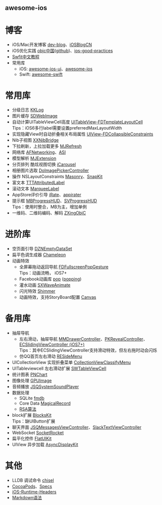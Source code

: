 ## awesome-ios ##

博客
==

* iOS/Mac开发博客 [dev-blog](https://github.com/nixzhu/dev-blog)、[iOSBlogCN](https://github.com/tangqiaoboy/iOSBlogCN)
* iOS优化实践 [objc中国](http://objccn.io/)([github](https://github.com/objccn/articles))、[ios-good-practices](https://github.com/futurice/ios-good-practices)
* [Swfit中文教程](https://github.com/numbbbbb/the-swift-programming-language-in-chinese)
* 常用库
   * iOS: [awesome-ios-ui](https://github.com/cjwirth/awesome-ios-ui)、[awesome-ios](https://github.com/vsouza/awesome-ios)        
   * Swift: [awesome-swift](https://github.com/matteocrippa/awesome-swift)



常用库
==

* 分级日志 [KKLog](https://github.com/Orion777/KKLog)
* 图片缓存 [SDWebImage](https://github.com/rs/SDWebImage)    
* 自动计算UITableViewCell高度 [UITableView-FDTemplateLayoutCell](https://github.com/forkingdog/UITableView-FDTemplateLayoutCell)
  <br>Tips：iOS6多行label需要设置preferredMaxLayoutWidth
* 实现隐藏View时自动折叠相关布局属性 [UIView-FDCollapsibleConstraints](https://github.com/forkingdog/UIView-FDCollapsibleConstraints)
* Nib子视图 [XXNibBridge](https://github.com/sunnyxx/XXNibBridge)
* 下拉刷新，上拉加载更多 [MJRefresh](https://github.com/CoderMJLee/MJRefresh)    
* 网络库 [AFNetworking](https://github.com/AFNetworking/AFNetworking)、[ASI](https://github.com/pokeb/asi-http-request)
* 模型解析 [MJExtension](https://github.com/CoderMJLee/MJExtension)
* 分页排列 酷炫视图切换 [iCarousel](https://github.com/nicklockwood/iCarousel)
* 相册图片选取 [DoImagePickerController](https://github.com/donobono/DoImagePickerController)
* 操作 NSLayoutConstraints [Masonry](https://github.com/SnapKit/Masonry)、[SnapKit](https://github.com/SnapKit/SnapKit)
* 富文本 [TTTAttributedLabel](https://github.com/TTTAttributedLabel/TTTAttributedLabel)
* 滚动文本 [MarqueeLabel](https://github.com/cbpowell/MarqueeLabel)
* AppStore评价引导 [iRate](https://github.com/nicklockwood/iRate)、[appirater](https://github.com/arashpayan/appirater)
* 提示框 [MBProgressHUD](https://github.com/jdg/MBProgressHUD)、[SVProgressHUD](https://github.com/TransitApp/SVProgressHUD)
  <br>Tips：使用时整合，MB为主，增加单例
* 一维码、二维码编码、解码 [ZXingObjC](https://github.com/TheLevelUp/ZXingObjC)
  


进阶库
==

* 空页面引导 [DZNEmptyDataSet](https://github.com/dzenbot/DZNEmptyDataSet)    
* 扁平色调生成器 [Chameleon](https://github.com/ViccAlexander/Chameleon)
* 动画特效
    * 全屏幕拖动返回导航 [FDFullscreenPopGesture](https://github.com/forkingdog/FDFullscreenPopGesture)
      <br>Tips：动画流畅， iOS7+    
    * Facebook动画库 [pop](https://github.com/facebook/pop) ([popping](https://github.com/schneiderandre/popping))
    * 灌水动画 [SXWaveAnimate](https://github.com/dsxNiubility/SXWaveAnimate)
    * 闪光特效 [Shimmer](https://github.com/facebook/Shimmer)
    * 动画特效，支持StoryBoard配置 [Canvas](https://github.com/CanvasPod/Canvas)
     

     
备用库
==

* 抽屉导航
   * 左右滑动，抽屉导航 [MMDrawerController](https://github.com/mutualmobile/MMDrawerController)、[PKRevealController](https://github.com/pkluz/PKRevealController)、[ECSlidingViewController (iOS7+)](https://github.com/ECSlidingViewController/ECSlidingViewController)
   <br>Tips：其中ECSlidingViewController支持滑动特效，但左右拖时动会闪烁
   * 仿QQ首页左右滑动 [RESideMenu](https://github.com/romaonthego/RESideMenu)
* UICollectionView 实现折叠菜单 [CollectionViewClassifyMenu](https://github.com/ChenYilong/CollectionViewClassifyMenu)
* UITableviewcell 左右滑动扩展 [SWTableViewCell](https://github.com/CEWendel/SWTableViewCell)
* 统计图表 [PNChart](https://github.com/kevinzhow/PNChart)
* 图像处理 [GPUImage](https://github.com/BradLarson/GPUImage)
* 音频播放 [JSQSystemSoundPlayer](https://github.com/jessesquires/JSQSystemSoundPlayer)
* 数据处理
    * SQLite [fmdb](https://github.com/ccgus/fmdb)
    * Core Data [MagicalRecord](https://github.com/magicalpanda/MagicalRecord)
    * [RSA算法](https://github.com/reejosamuel/RSA)
* block扩展 [BlocksKit](https://github.com/zwaldowski/BlocksKit)
  <br>Tips：缺UIButton扩展
* 聊天界面 [JSQMessagesViewController](https://github.com/jessesquires/JSQMessagesViewController)、[SlackTextViewController](https://github.com/slackhq/SlackTextViewController)
* WebSocket [SocketRocket](https://github.com/square/SocketRocket)
* 扁平化控件 [FlatUIKit](https://github.com/Grouper/FlatUIKit)
* UIView 异步加载 [AsyncDisplayKit](https://github.com/facebook/AsyncDisplayKit)
 
    

其他
==

* LLDB 调试命令 [chisel](https://github.com/facebook/chisel)
* [CocoaPods](https://github.com/CocoaPods/CocoaPods)、[Specs](https://github.com/CocoaPods/Specs)
* [iOS-Runtime-Headers](https://github.com/nst/iOS-Runtime-Headers) 
* [Markdown语法](https://github.com/guodongxiaren/README)
    
    
    
